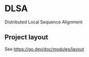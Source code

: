# DLSA
Distributed Local Sequence Alignment


## Project layout

See https://go.dev/doc/modules/layout